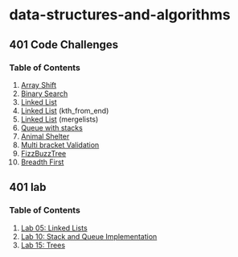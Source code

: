 # data-structures-and-algorithms

## 401 Code Challenges

### Table of Contents

1. [Array Shift](401-code-challenges/array-shift/README.md) 
2. [Binary Search](401-code-challenges/README/Binary-Search.md)
3. [Linked List](401-code-challenges/README/Linked-List-Code-Challenge.md)
4. [Linked List](401-code-challenges/README/Linked-List(kth_from_end).md) (kth_from_end)
5. [Linked List](401-code-challenges/README/Linked-List(merged_List).md) (mergelists)
6. [Queue with stacks](401-code-challenges/README/queue_with_stacks.md)
7. [Animal Shelter](401-code-challenges/README/queue_with_stacks.md)
8. [Multi bracket Validation](401-code-challenges/README/Multi-Bracket-Validation.md)
9. [FizzBuzzTree](401-code-challenges/README/FizzBuzzTree.md)
10. [Breadth First](401-code-challenges/README/Breadth-First.md)

## 401 lab

### Table of Contents

1. [Lab 05: Linked Lists](401-code-challenges/README/Linked-Lists.md)
2. [Lab 10: Stack and Queue Implementation](401-code-challenges/README/Stack-Queue.md)
3. [Lab 15: Trees](401-code-challenges/README/Tree.md)

